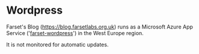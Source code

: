 # Wordpress

Farset's Blog (https://blog.farsetlabs.org.uk) runs as a Microsoft Azure App Service ('[farset-wordpress](https://portal.azure.com/#@adminfarsetlabsorg.onmicrosoft.com/resource/subscriptions/786188cd-0d02-448e-b68c-d200f0b6142c/resourceGroups/farset-wordpress/providers/Microsoft.Web/serverFarms/farset-wordpress/webHostingPlan)') in the West Europe region. 

It is not monitored for automatic updates.